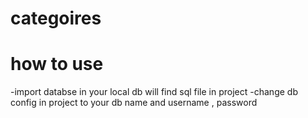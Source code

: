 # categoires

# how to use
-import databse in your local db will find sql file in project
-change db config in project to your db name and username , password
